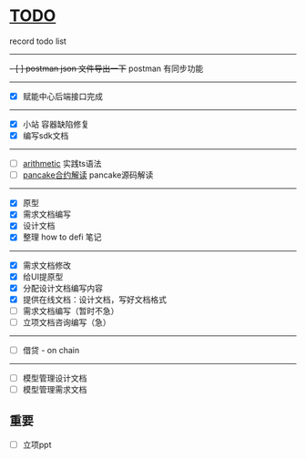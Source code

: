 # [TODO](https://github.com/ISheepp/2023/issues/2)

record todo list

---

~~- [ ] postman json 文件导出一下~~ postman 有同步功能

---

- [x] 赋能中心后端接口完成

---

- [x] 小站 容器缺陷修复
- [x] 编写sdk文档

---

- [ ] [arithmetic](https://github.com/lidangzzz/How-to-run) 实践ts语法
- [ ] [pancake合约解读](https://www.axihe.com/pancake-smart-contracts/masterchef/v1.html) pancake源码解读

---

- [x] 原型
- [x] 需求文档编写
- [x] 设计文档
- [x] 整理 how to defi 笔记

---

- [x] 需求文档修改
- [x] 给UI提原型
- [x] 分配设计文档编写内容
- [x] 提供在线文档：设计文档，写好文档格式
- [ ] 需求文档编写（暂时不急）
- [ ] 立项文档咨询编写（急）

---

- [ ] 借贷 - on chain

---

- [ ] 模型管理设计文档
- [ ] 模型管理需求文档

## 重要
- [ ] 立项ppt